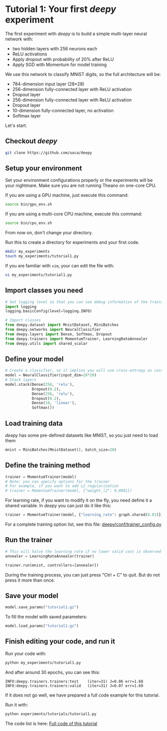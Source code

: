# Tutorial 1: Your first *deepy* experiment

The first experiment with *deepy* is to build a simple multi-layer neural network with:

- two hidden layers with 256 neurons each
- ReLU activations
- Apply dropout with probability of 20% after ReLU
- Apply SGD with Momentum for model training

We use this network to classify MNIST digits, so the full architecture will be:

- 784-dimension input layer (28*28)
- 256-dimension fully-connected layer with ReLU activation
- Dropout layer
- 256-dimension fully-connected layer with ReLU activation
- Dropout layer
- 10-dimension fully-connected layer, no activation
- Softmax layer

Let's start.

## Checkout *deepy*

```bash
git clone https://github.com/uaca/deepy
```

## Setup your environment

Set your environment configurations properly or the experiments will be your nightmare.
Make sure you are not running Theano on one-core CPU.

If you are using a GPU machine, just execute this command:
```bash
source bin/gpu_env.sh
```

If you are using a multi-core CPU machine, execute this command:
```bash
source bin/cpu_env.sh
```

From now on, don't change your directory.
 
Run this to create a directory for experiments and your first code.

```bash
mkdir my_experiments
touch my_experiments/tutorial1.py
```

If you are familiar with `vim`, your can edit the file with:
```bash
vi my_experiments/tutorial1.py
```

## Import classes you need

```python
# Set logging level so that you can see debug information of the training process.
import logging
logging.basicConfig(level=logging.INFO)

# Import classes
from deepy.dataset import MnistDataset, MiniBatches
from deepy.networks import NeuralClassifier
from deepy.layers import Dense, Softmax, Dropout
from deepy.trainers import MomentumTrainer, LearningRateAnnealer
from deepy.utils import shared_scalar
```

## Define your model

```python
# Create a classifier, so it implies you will use cross-entropy as cost.
model = NeuralClassifier(input_dim=28*28) 
# Stack layers
model.stack(Dense(256, 'relu'),
            Dropout(0.2),
            Dense(256, 'relu'),
            Dropout(0.2),
            Dense(10, 'linear'),
            Softmax())
```


## Load training data

*deepy* has some pre-defined datasets like MNIST, so you just need to load them

```python
mnist = MiniBatches(MnistDataset(), batch_size=20)
```

## Define the training method

```python
trainer = MomentumTrainer(model)
# Note: you can specify options for the trainer
# For example, if you want to add L2 regularization
# trainer = MomentumTrainer(model, {"weight_l2": 0.0001})
```

For learning rate, if you want to modify it on the fly, you need define it a shared variable.
In *deepy* you can just do it like this:
```python
trainer = MomentumTrainer(model, {"learning_rate": graph.shared(0.01)})
```

For a complete training option list, see this file:
[deepy/conf/trainer_config.py](https://github.com/uaca/deepy/blob/master/deepy/conf/trainer_config.py)

## Run the trainer

```python
# This will halve the learning rate if no lower valid cost is observed in 5 epochs
annealer = LearningRateAnnealer(trainer)

trainer.run(mnist, controllers=[annealer])
```

During the training process, you can just press "Ctrl + C" to quit. But do not press it more than once.

## Save your model

```python
model.save_params("tutorial1.gz")
```

To fill the model with saved parameters:
```python
model.load_params("tutorial1.gz")
```

## Finish editing your code, and run it

Run your code with:
```bash
python my_experiments/tutorial1.py
```

And after around 30 epochs, you can see this:
```
INFO:deepy.trainers.trainers:test    (iter=31) J=0.06 err=1.68
INFO:deepy.trainers.trainers:valid   (iter=31) J=0.07 err=1.69
```

If it does not go well, we have prepared a full code example for this tutorial.

Run it with:
```bash
python experiments/tutorials/tutorial1.py
```

The code list is here:
[Full code of this tutorial](https://github.com/uaca/deepy/blob/master/experiments/tutorials/tutorial1.py)